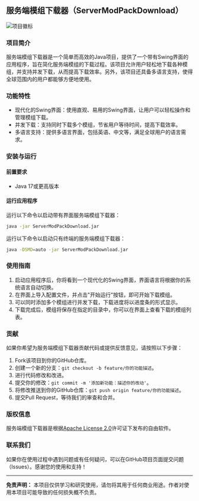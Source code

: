 ## 服务端模组下载器（ServerModPackDownload）

![项目徽标](https://github.com/MCTeamPotato/ServerModPackDownload/blob/main/logo.png)

### 项目简介

服务端模组下载器是一个简单而高效的Java项目，提供了一个带有Swing界面的应用程序，旨在简化服务端模组的下载过程。该项目允许用户轻松地下载各种模组，并支持并发下载，从而提高下载效率。另外，该项目还具备多语言支持，使得全球范围内的用户都能够方便地使用。

### 功能特性

- 现代化的Swing界面：使用直观、易用的Swing界面，让用户可以轻松操作和管理模组下载。
- 并发下载：支持同时下载多个模组，节省用户等待时间，提高下载效率。
- 多语言支持：提供多语言界面，包括英语、中文等，满足全球用户的语言需求。

### 安装与运行

#### 前置要求

- Java 17或更高版本


#### 运行应用程序

运行以下命令以启动带有界面服务端模组下载器：

```bash
java -jar ServerModPackDownload.jar
```

运行以下命令以启动只有终端的服务端模组下载器：

```bash
java -DSMD=auto -jar ServerModPackDownload.jar
```

### 使用指南

1. 启动应用程序后，你将看到一个现代化的Swing界面，界面语言将根据你的系统语言自动切换。
2. 在界面上导入配置文件，并点击"开始运行"按钮，即可开始下载模组。
3. 可以同时添加多个模组进行并发下载，下载进度将以进度条的形式显示。
4. 下载完成后，模组将保存在指定的目录中，你可以在界面上查看下载的模组列表。

### 贡献

如果你希望为服务端模组下载器贡献代码或提供反馈意见，请按照以下步骤：

1. Fork该项目到你的GitHub仓库。
2. 创建一个新的分支：`git checkout -b feature/你的功能描述`。
3. 进行代码修改和改进。
4. 提交你的修改：`git commit -m '添加新功能：描述你的改动'`。
5. 将修改推送到你的GitHub仓库：`git push origin feature/你的功能描述`。
6. 提交Pull Request，等待我们的审查和合并。

### 版权信息

服务端模组下载器是根据[Apache License 2.0](https://github.com/MCTeamPotato/ServerModPackDownload/blob/main/LICENSE)许可证下发布的自由软件。

### 联系我们

如果你在使用过程中遇到问题或有任何疑问，可以在GitHub项目页面提交问题（Issues）。感谢您的使用和支持！

---

**免责声明：** 本项目仅供学习和研究使用，请勿将其用于任何商业用途。作者对使用本项目可能导致的任何损失概不负责。
